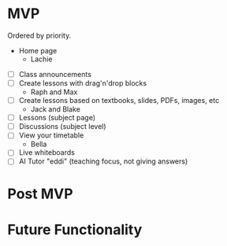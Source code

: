# MVP

Ordered by priority.

- Home page
  - Lachie
- [ ] Class announcements
- [ ] Create lessons with drag'n'drop blocks
  - Raph and Max
- [ ] Create lessons based on textbooks, slides, PDFs, images, etc
  - Jack and Blake
- [ ] Lessons (subject page)
- [ ] Discussions (subject level)
- [ ] View your timetable
  - Bella
- [ ] Live whiteboards
- [ ] AI Tutor "eddi" (teaching focus, not giving answers)

# Post MVP

# Future Functionality
